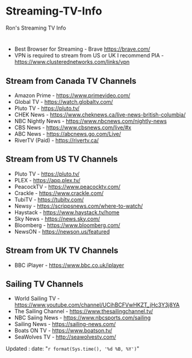 # Streaming-TV-Info
Ron's Streaming TV Info
#
- Best Browser for Streaming - Brave https://brave.com/
- VPN is required to stream from US or UK I recommend PIA - https://www.clusterednetworks.com/links/vpn
## Stream from Canada TV Channels
- Amazon Prime - https://www.primevideo.com/
- Global TV - https://watch.globaltv.com/
- Pluto TV - https://pluto.tv/
- CHEK News - https://www.cheknews.ca/live-news-british-columbia/
- NBC Nightly News - https://www.nbcnews.com/nightly-news
- CBS News - https://www.cbsnews.com/live/#x
- ABC News - https://abcnews.go.com/Live/
- RiverTV (Paid) - https://rivertv.ca/

## Stream from US TV Channels
- Pluto TV - https://pluto.tv/
- PLEX - https://app.plex.tv/
- PeacockTV - https://www.peacocktv.com/
- Crackle - https://www.crackle.com/
- TubiTV - https://tubitv.com/
- Newsy - https://scrippsnews.com/where-to-watch/
- Haystack - https://www.haystack.tv/home
- Sky News - https://news.sky.com/
- Bloomberg - https://www.bloomberg.com/
- NewsON - https://newson.us/featured

## Stream from UK TV Channels
- BBC iPlayer - https://www.bbc.co.uk/iplayer

## Sailing TV Channels
- World Sailing TV - https://www.youtube.com/channel/UCihBCFVwHKZT_jHc3Y3j8YA
- The Sailing Channel - https://www.thesailingchannel.tv/
- NBC Saiing News - https://www.nbcsports.com/sailing
- Sailing News - https://sailing-news.com/
- Boats ON TV - https://www.boatson.tv/
- SeaWolves TV - http://seawolvestv.com/

Updated : date: "`r format(Sys.time(), '%d %B, %Y')`"
